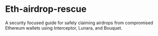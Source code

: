 # Eth-airdrop-rescue
A security focused guide for safely claiming airdrops from compromised Ethereum wallets using Interceptor, Lunara, and Bouquet.

